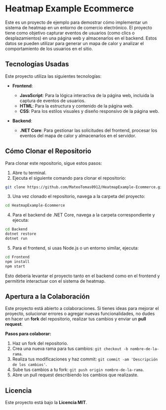 # Heatmap Example Ecommerce

Este es un proyecto de ejemplo para demostrar cómo implementar un sistema de heatmap en un entorno de comercio electrónico. El proyecto tiene como objetivo capturar eventos de usuarios (como clics o desplazamientos) en una página web y almacenarlos en el backend. Estos datos se pueden utilizar para generar un mapa de calor y analizar el comportamiento de los usuarios en el sitio.

## Tecnologías Usadas

Este proyecto utiliza las siguientes tecnologías:

- **Frontend**: 
  - **JavaScript**: Para la lógica interactiva de la página web, incluida la captura de eventos de usuarios.
  - **HTML**: Para la estructura y contenido de la página web.
  - **CSS**: Para los estilos visuales y diseño responsivo de la página web.

- **Backend**: 
  - **.NET Core**: Para gestionar las solicitudes del frontend, procesar los eventos del mapa de calor y almacenarlos en el servidor.

## Cómo Clonar el Repositorio

Para clonar este repositorio, sigue estos pasos:

1. Abre tu terminal.
2. Ejecuta el siguiente comando para clonar el repositorio:

```bash
git clone https://github.com/MateoTomas0912/HeatmapExample-Ecommerce.git
```

3. Una vez clonado el repositorio, navega a la carpeta del proyecto:

```bash
cd HeatmapExample-Ecommerce
```

4. Para el backend de .NET Core, navega a la carpeta correspondiente y ejecuta:

```bash
cd Backend
dotnet restore
dotnet run
```

5. Para el frontend, si usas Node.js o un entorno similar, ejecuta:

```bash
cd Frontend
npm install
npm start
```

Esto debería levantar el proyecto tanto en el backend como en el frontend y permitirte interactuar con el sistema de heatmap.

## Apertura a la Colaboración

Este proyecto está abierto a colaboraciones. Si tienes ideas para mejorar el proyecto, solucionar errores o agregar nuevas funcionalidades, no dudes en hacer un **fork** del repositorio, realizar tus cambios y enviar un **pull request**.

**Pasos para colaborar:**

1. Haz un fork del repositorio.
2. Crea una nueva rama para tus cambios: `git checkout -b nombre-de-la-rama`.
3. Realiza tus modificaciones y haz commit: `git commit -am 'Descripción de los cambios'`.
4. Sube tus cambios a tu fork: `git push origin nombre-de-la-rama`.
5. Abre un pull request describiendo los cambios que realizaste.

## Licencia

Este proyecto está bajo la **Licencia MIT**. 
